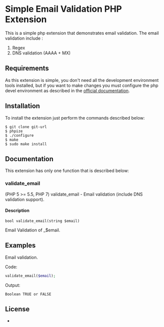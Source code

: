 # Simple Email Validation PHP Extension

This is a simple php extension that demonstrates email validation. The email validation include :
1. Regex
2. DNS validation (AAAA + MX)

## Requirements

As this extension is simple, you don't need all the development environment tools installed, but if you want to make changes you must configure the php devel environment as described in the [official documentation](http://php.net/manual/en/internals2.buildsys.environment.php).

## Installation

To install the extension just perform the commands described below:

```
$ git clone git-url
$ phpize
$ ./configure
$ make
$ sudo make install
```

## Documentation

This extension has only one function that is described below:

### validate_email

(PHP 5 >= 5.5, PHP 7)
validate_email - Email validation (include DNS validation support).

#### Description
`bool validate_email(string $email)`

Email Validation of _$email.

## Examples

Email validation.

Code:
```php
validate_email($email);
```

Output:
```
Boolean TRUE or FALSE
```

## License
-

